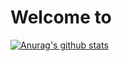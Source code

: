 # Welcome to

[![Anurag's github stats](https://github-readme-stats.vercel.app/api?username=DonnumS)](https://github.com/anuraghazra/github-readme-stats)
